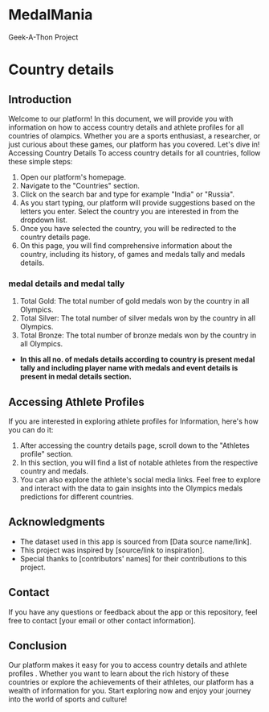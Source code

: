 # MedalMania
Geek-A-Thon Project
# Country details
## Introduction
Welcome to our platform! In this document, we will provide you with information on how to access country details and athlete profiles for all countries of olampics. Whether you are a sports enthusiast, a researcher, or just curious about these games, our platform has you covered. Let's dive in!
Accessing Country Details
To access country details for all countries, follow these simple steps:
1. Open our platform's homepage.
2. Navigate to the "Countries" section.
3. Click on the search bar and type for example "India" or "Russia".
4. As you start typing, our platform will provide suggestions based on the letters you enter. Select the country you are interested in from the dropdown list.
5. Once you have selected the country, you will be redirected to the country details page.
6. On this page, you will find comprehensive information about the country, including its history, of games and medals tally and medals details.
### medal details and medal tally
1. Total Gold: The total number of gold medals won by the country in all Olympics.
2. Total Silver: The total number of silver medals won by the country in all Olympics.
3. Total Bronze: The total number of bronze medals won by the country in all Olympics.
 - **In this all no. of medals details according to country is present medal tally and including player name with medals and event details is present in medal details 
 section.**
## Accessing Athlete Profiles
If you are interested in exploring athlete profiles for Information, here's how you can do it:
1. After accessing the country details page, scroll down to the "Athletes profile" section.
2. In this section, you will find a list of notable athletes from the respective country and medals.
3. You can also explore the athlete's social media links.
Feel free to explore and interact with the data to gain insights into the Olympics medals predictions for different countries.

## Acknowledgments

- The dataset used in this app is sourced from [Data source name/link].
- This project was inspired by [source/link to inspiration].
- Special thanks to [contributors' names] for their contributions to this project.

## Contact

If you have any questions or feedback about the app or this repository, feel free to contact [your email or other contact information].

## Conclusion
Our platform makes it easy for you to access country details and athlete profiles . Whether you want to learn about the rich history of these countries or explore the achievements of their athletes, our platform has a wealth of information for you. Start exploring now and enjoy your journey into the world of sports and culture!



